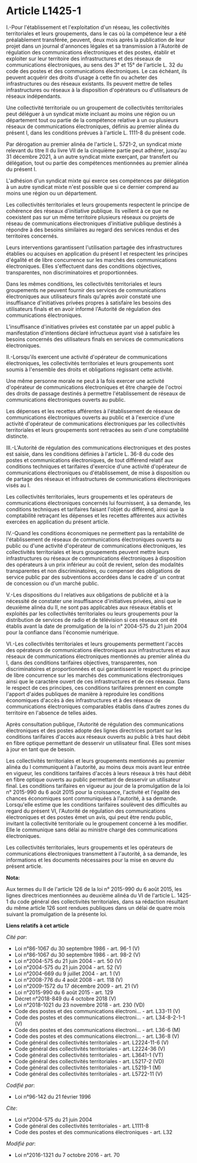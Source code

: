# Article L1425-1

I.-Pour l'établissement et l'exploitation d'un réseau, les collectivités territoriales et leurs groupements, dans le cas où
la compétence leur a été préalablement transférée, peuvent, deux mois après la publication de leur projet dans un journal
d'annonces légales et sa transmission à l'Autorité de régulation des communications électroniques et des postes, établir et
exploiter sur leur territoire des infrastructures et des réseaux de communications électroniques, au sens des 3° et 15° de
l'article L. 32 du code des postes et des communications électroniques. Le cas échéant, ils peuvent acquérir des droits
d'usage à cette fin ou acheter des infrastructures ou des réseaux existants. Ils peuvent mettre de telles infrastructures ou
réseaux à la disposition d'opérateurs ou d'utilisateurs de réseaux indépendants. 

Une collectivité territoriale ou un groupement de collectivités territoriales peut déléguer à un syndicat mixte incluant au
moins une région ou un département tout ou partie de la compétence relative à un ou plusieurs réseaux de communications
électroniques, définis au premier alinéa du présent I, dans les conditions prévues à l'article L. 1111-8 du présent code.

Par  dérogation au premier alinéa de l'article L. 5721-2, un syndicat mixte  relevant du titre II du livre VII de la
cinquième partie peut adhérer,  jusqu'au 31 décembre 2021, à un autre syndicat mixte exerçant, par  transfert ou délégation,
tout ou partie des compétences mentionnées au  premier alinéa du présent I. 

L'adhésion d'un  syndicat mixte qui exerce ses compétences par délégation à un autre  syndicat mixte n'est possible que si ce
dernier comprend au moins une  région ou un département.

Les collectivités territoriales et leurs groupements respectent le principe de cohérence des réseaux d'initiative publique.
Ils veillent à ce que ne coexistent pas sur un même territoire plusieurs réseaux ou projets de réseau de communications
électroniques d'initiative publique destinés à répondre à des besoins similaires au regard des services rendus et des
territoires concernés. 

Leurs interventions garantissent l'utilisation partagée des infrastructures établies ou acquises en application du présent I
et respectent les principes d'égalité et de libre concurrence sur les marchés des communications électroniques. Elles
s'effectuent dans des conditions objectives, transparentes, non discriminatoires et proportionnées. 

Dans les mêmes conditions, les collectivités territoriales et leurs groupements ne peuvent fournir des services de
communications électroniques aux utilisateurs finals qu'après avoir constaté une insuffisance d'initiatives privées propres à
satisfaire les besoins des utilisateurs finals et en avoir informé l'Autorité de régulation des communications
électroniques. 

L'insuffisance d'initiatives privées est constatée par un appel public à manifestation d'intentions déclaré infructueux ayant
visé à satisfaire les besoins concernés des utilisateurs finals en services de communications électroniques. 

II.-Lorsqu'ils exercent une activité d'opérateur de communications électroniques, les collectivités territoriales et leurs
groupements sont soumis à l'ensemble des droits et obligations régissant cette activité. 

Une même personne morale ne peut à la fois exercer une activité d'opérateur de communications électroniques et être chargée
de l'octroi des droits de passage destinés à permettre l'établissement de réseaux de communications électroniques ouverts au
public. 

Les dépenses et les recettes afférentes à l'établissement de réseaux de communications électroniques ouverts au public et à
l'exercice d'une activité d'opérateur de communications électroniques par les collectivités territoriales et leurs
groupements sont retracées au sein d'une comptabilité distincte. 

III.-L'Autorité de régulation des communications électroniques et des postes est saisie, dans les conditions définies à
l'article L. 36-8 du code des postes et communications électroniques, de tout différend relatif aux conditions techniques et
tarifaires d'exercice d'une activité d'opérateur de communications électroniques ou d'établissement, de mise à disposition ou
de partage des réseaux et infrastructures de communications électroniques visés au I. 

Les collectivités territoriales, leurs groupements et les opérateurs de communications électroniques concernés lui
fournissent, à sa demande, les conditions techniques et tarifaires faisant l'objet du différend, ainsi que la comptabilité
retraçant les dépenses et les recettes afférentes aux activités exercées en application du présent article. 

IV.-Quand les conditions économiques ne permettent pas la rentabilité de l'établissement de réseaux de communications
électroniques ouverts au public ou d'une activité d'opérateur de communications électroniques, les collectivités
territoriales et leurs groupements peuvent mettre leurs infrastructures ou réseaux de communications électroniques à
disposition des opérateurs à un prix inférieur au coût de revient, selon des modalités transparentes et non discriminatoires,
ou compenser des obligations de service public par des subventions accordées dans le cadre d'    un contrat de concession ou
d'un marché public. 

V.-Les dispositions du I relatives aux obligations de publicité et à la nécessité de constater une insuffisance d'initiatives
privées, ainsi que le deuxième alinéa du II, ne sont pas applicables aux réseaux établis et exploités par les collectivités
territoriales ou leurs groupements pour la distribution de services de radio et de télévision si ces réseaux ont été établis
avant la date de promulgation de la loi n° 2004-575 du 21 juin 2004 pour la confiance dans l'économie numérique. 

VI.-Les collectivités territoriales et leurs groupements permettent l'accès des opérateurs de communications électroniques
aux infrastructures et aux réseaux de communications électroniques mentionnés au premier alinéa du I, dans des conditions
tarifaires objectives, transparentes, non discriminatoires et proportionnées et qui garantissent le respect du principe de
libre concurrence sur les marchés des communications électroniques ainsi que le caractère ouvert de ces infrastructures et de
ces réseaux. Dans le respect de ces principes, ces conditions tarifaires prennent en compte l'apport d'aides publiques de
manière à reproduire les conditions économiques d'accès à des infrastructures et à des réseaux de communications
électroniques comparables établis dans d'autres zones du territoire en l'absence de telles aides. 

Après consultation publique, l'Autorité de régulation des communications électroniques et des postes adopte des lignes
directrices portant sur les conditions tarifaires d'accès aux réseaux ouverts au public à très haut débit en fibre optique
permettant de desservir un utilisateur final. Elles sont mises à jour en tant que de besoin. 

Les collectivités territoriales et leurs groupements mentionnés au premier alinéa du I communiquent à l'autorité, au moins
deux mois avant leur entrée en vigueur, les conditions tarifaires d'accès à leurs réseaux à très haut débit en fibre optique
ouverts au public permettant de desservir un utilisateur final. Les conditions tarifaires en vigueur au jour de la
promulgation de la loi n° 2015-990 du 6 août 2015 pour la croissance, l'activité et l'égalité des chances économiques sont
communiquées à l'autorité, à sa demande. Lorsqu'elle estime que les conditions tarifaires soulèvent des difficultés au regard
du présent VI, l'Autorité de régulation des communications électroniques et des postes émet un avis, qui peut être rendu
public, invitant la collectivité territoriale ou le groupement concerné à les modifier. Elle le communique sans délai au
ministre chargé des communications électroniques. 

Les collectivités territoriales, leurs groupements et les opérateurs de communications électroniques transmettent à
l'autorité, à sa demande, les informations et les documents nécessaires pour la mise en œuvre du présent article.

**Nota:**

Aux termes du II de l'article 126 de la loi n° 2015-990 du 6 août 2015, les lignes directrices mentionnées au deuxième alinéa
du VI de l'article L. 1425-1 du code général des collectivités territoriales, dans sa rédaction résultant du même article 126
sont rendues publiques dans un délai de quatre mois suivant la promulgation de la présente loi.

**Liens relatifs à cet article**

_Cité par_:

  - Loi n°86-1067 du 30 septembre 1986 - art. 96-1 (V)
  - Loi n°86-1067 du 30 septembre 1986 - art. 98-2 (V)
  - Loi n°2004-575 du 21 juin 2004 - art. 50 (V)
  - Loi n°2004-575 du 21 juin 2004 - art. 52 (V)
  - Loi n°2004-669 du 9 juillet 2004 - art. 1 (V)
  - Loi n°2008-776 du 4 août 2008 - art. 118 (V)
  - Loi n°2009-1572 du 17 décembre 2009 - art. 21 (V)
  - Loi n°2015-990 du 6 août 2015 - art. 129
  - Décret n°2018-849 du 4 octobre 2018 (V)
  - Loi n°2018-1021 du 23 novembre 2018 - art. 230 (VD)
  - Code des postes et des communications électroni... - art. L33-11 (V)
  - Code des postes et des communications électroni... - art. L34-8-2-1-1 (V)
  - Code des postes et des communications électroni... - art. L36-6 (M)
  - Code des postes et des communications électroni... - art. L36-8 (V)
  - Code général des collectivités territoriales - art. L2224-11-6 (V)
  - Code général des collectivités territoriales - art. L2224-36 (V)
  - Code général des collectivités territoriales - art. L3641-1 (VT)
  - Code général des collectivités territoriales - art. L5217-2 (VD)
  - Code général des collectivités territoriales - art. L5219-1 (M)
  - Code général des collectivités territoriales - art. L5722-11 (V)

_Codifié par_:

  - Loi n°96-142 du 21 février 1996

_Cite_:

  - Loi n°2004-575 du 21 juin 2004
  - Code général des collectivités territoriales - art. L1111-8
  - Code des postes et des communications électroniques - art. L32

_Modifié par_:

  - Loi n°2016-1321 du 7 octobre 2016 - art. 70
